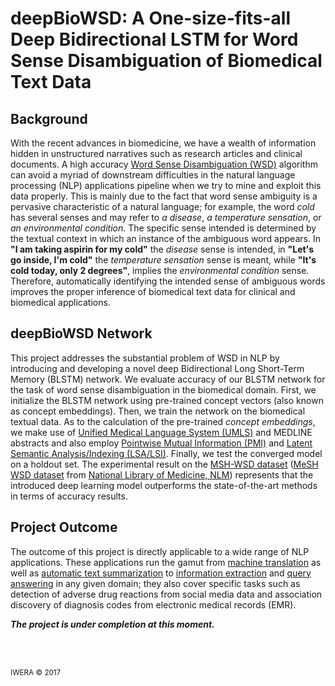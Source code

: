 # deepBioWSD: A One-size-fits-all Deep Bidirectional LSTM for Word Sense Disambiguation of Biomedical Text Data

## Background
With the recent advances in biomedicine, we have a wealth of information hidden in unstructured narratives such as research articles and clinical documents. A high accuracy [Word Sense Disambiguation (WSD)](https://en.wikipedia.org/wiki/Word-sense_disambiguation) algorithm can avoid a myriad of downstream difficulties in the natural language processing (NLP) applications pipeline when we try to mine and exploit this data properly. This is mainly due to the fact that word sense ambiguity is a pervasive characteristic of a natural language; for example, the word _cold_ has several senses and may refer to _a disease_, _a temperature sensation_, or _an environmental condition_. The specific sense intended is determined by the textual context in which an instance of the ambiguous word appears. In **"I am taking aspirin for my cold"** the _disease_ sense is intended, in **"Let's go inside, I'm cold"** the _temperature sensation_ sense is meant, while **"It's cold today, only 2 degrees"**, implies the _environmental condition_ sense. Therefore, automatically identifying the intended sense of ambiguous words improves the proper inference of biomedical text data for clinical and biomedical applications. 

## deepBioWSD Network
This project addresses the substantial problem of WSD in NLP by introducing and developing a novel deep Bidirectional Long Short-Term Memory (BLSTM) network. We evaluate accuracy of our BLSTM network for the task of word sense disambiguation in the biomedical domain. First, we initialize the BLSTM network using pre-trained concept vectors (also known as concept embeddings). Then, we train the network on the biomedical textual data. As to the calculation of the pre-trained _concept embeddings_, we make use of [Unified Medical Language System (UMLS)](https://www.nlm.nih.gov/research/umls/) and MEDLINE abstracts and also employ [Pointwise Mutual Information (PMI)](https://en.wikipedia.org/wiki/Pointwise_mutual_information) and [Latent Semantic Analysis/Indexing (LSA/LSI)](https://en.wikipedia.org/wiki/Latent_semantic_analysis). Finally, we test the converged model on a holdout set. The experimental result on the [MSH-WSD dataset](https://wsd.nlm.nih.gov/collaboration.shtml) ([MeSH WSD dataset](https://wsd.nlm.nih.gov/collaboration.shtml) from [National Library of Medicine, NLM](https://www.nlm.nih.gov/)) represents that the introduced deep learning model outperforms the state-of-the-art methods in terms of accuracy results.

## Project Outcome
The outcome of this project is directly applicable to a wide range of NLP applications. These applications run the gamut from [machine translation](https://en.wikipedia.org/wiki/Machine_translation) as well as [automatic text summarization](https://en.wikipedia.org/wiki/Automatic_summarization) to [information extraction](https://en.wikipedia.org/wiki/Information_extraction) and [query answering](https://en.wikipedia.org/wiki/Question_answering) in any given domain; they also cover specific tasks such as detection of adverse drug reactions from social media data and association discovery of diagnosis codes from electronic medical records (EMR).


_**The project is under completion at this moment.**_

<br/>
<br/>

<sub>IWERA © 2017</sub>
